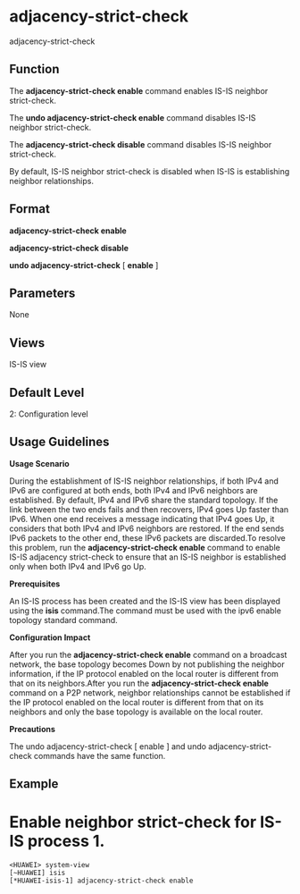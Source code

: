 adjacency-strict-check
======================

adjacency-strict-check

Function
--------



The **adjacency-strict-check enable** command enables IS-IS neighbor strict-check.

The **undo adjacency-strict-check enable** command disables IS-IS neighbor strict-check.

The **adjacency-strict-check disable** command disables IS-IS neighbor strict-check.



By default, IS-IS neighbor strict-check is disabled when IS-IS is establishing neighbor relationships.


Format
------

**adjacency-strict-check enable**

**adjacency-strict-check disable**

**undo adjacency-strict-check** [ **enable** ]


Parameters
----------

None

Views
-----

IS-IS view


Default Level
-------------

2: Configuration level


Usage Guidelines
----------------

**Usage Scenario**

During the establishment of IS-IS neighbor relationships, if both IPv4 and IPv6 are configured at both ends, both IPv4 and IPv6 neighbors are established. By default, IPv4 and IPv6 share the standard topology. If the link between the two ends fails and then recovers, IPv4 goes Up faster than IPv6. When one end receives a message indicating that IPv4 goes Up, it considers that both IPv4 and IPv6 neighbors are restored. If the end sends IPv6 packets to the other end, these IPv6 packets are discarded.To resolve this problem, run the **adjacency-strict-check enable** command to enable IS-IS adjacency strict-check to ensure that an IS-IS neighbor is established only when both IPv4 and IPv6 go Up.

**Prerequisites**

An IS-IS process has been created and the IS-IS view has been displayed using the **isis** command.The command must be used with the ipv6 enable topology standard command.

**Configuration Impact**

After you run the **adjacency-strict-check enable** command on a broadcast network, the base topology becomes Down by not publishing the neighbor information, if the IP protocol enabled on the local router is different from that on its neighbors.After you run the **adjacency-strict-check enable** command on a P2P network, neighbor relationships cannot be established if the IP protocol enabled on the local router is different from that on its neighbors and only the base topology is available on the local router.

**Precautions**

The undo adjacency-strict-check [ enable ] and undo adjacency-strict-check commands have the same function.


Example
-------

# Enable neighbor strict-check for IS-IS process 1.
```
<HUAWEI> system-view
[~HUAWEI] isis
[*HUAWEI-isis-1] adjacency-strict-check enable

```